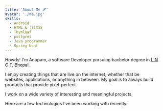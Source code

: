 ```yaml
---
title: 'About Me 🖋'
avatar: './me.jpg'
skills:
  - Android 
  - HTML & (S)CSS
  - Thymleaf
  - postgres
  - Java programmer 
  - Spring boot
---
```


Howdy! I'm Anupam, a software Developer pursuing bachelor degree in <a target="_blank" href="https://www.lnct.ac.in">L N C T</a>, Bhopal.

I enjoy creating things that are live on the internet, whether that be websites, applications, or anything in between. My goal is to always build products that provide pixel-perfect.

I work on a wide variety of interesting and meaningful projects.

Here are a few technologies I've been working with recently:

